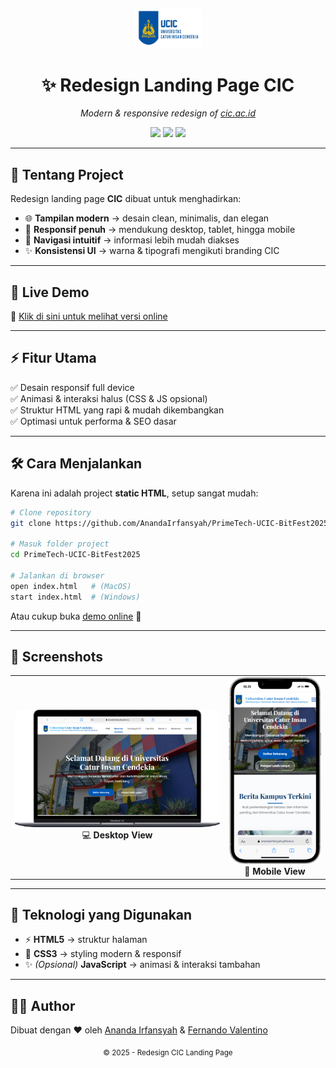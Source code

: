 <!-- Banner -->
<p align="center">
  <img src="assets/img/cic.png" alt="Redesign CIC" width="22%" />
</p>

<h1 align="center">✨ Redesign Landing Page CIC</h1>

<p align="center">
  <i>Modern & responsive redesign of <a href="https://cic.ac.id" target="_blank">cic.ac.id</a></i>
</p>

<p align="center">
  <a href="https://link-demo.com"><img src="https://img.shields.io/badge/Live%20Demo-Online-blue?style=for-the-badge&logo=vercel" /></a>
  <img src="https://img.shields.io/badge/HTML-5-orange?style=for-the-badge&logo=html5" />
  <img src="https://img.shields.io/badge/CSS-3-blue?style=for-the-badge&logo=css3" />
</p>

---

## 🎨 Tentang Project

Redesign landing page **CIC** dibuat untuk menghadirkan:

- 🌐 **Tampilan modern** → desain clean, minimalis, dan elegan  
- 📱 **Responsif penuh** → mendukung desktop, tablet, hingga mobile  
- 🎯 **Navigasi intuitif** → informasi lebih mudah diakses  
- ✨ **Konsistensi UI** → warna & tipografi mengikuti branding CIC  

---

## 🚀 Live Demo

🔗 [Klik di sini untuk melihat versi online](https://link-demo.com)

---

## ⚡ Fitur Utama

✅ Desain responsif full device  
✅ Animasi & interaksi halus (CSS & JS opsional)  
✅ Struktur HTML yang rapi & mudah dikembangkan  
✅ Optimasi untuk performa & SEO dasar  

---

## 🛠️ Cara Menjalankan

Karena ini adalah project **static HTML**, setup sangat mudah:

```bash
# Clone repository
git clone https://github.com/AnandaIrfansyah/PrimeTech-UCIC-BitFest2025.git

# Masuk folder project
cd PrimeTech-UCIC-BitFest2025

# Jalankan di browser
open index.html   # (MacOS)
start index.html  # (Windows)
```

Atau cukup buka [demo online](https://link-demo.com) 🎉

---

## 📸 Screenshots

<p align="center">
  <table>
    <tr>
      <td align="center" style="border: none;">
        <img src="assets/img/pages/dekstop.png" alt="Desktop Screenshot" width="600px" style="border-radius:8px;"/><br/>
        💻 <b>Desktop View</b>
      </td>
      <td align="center" style="border: none;">
        <img src="assets/img/pages/mobile.png" alt="Mobile Screenshot" width="250px" style="border-radius:8px;"/><br/>
        📱 <b>Mobile View</b>
      </td>
    </tr>
  </table>
</p>

---

## 🧩 Teknologi yang Digunakan

- ⚡ **HTML5** → struktur halaman  
- 🎨 **CSS3** → styling modern & responsif  
- ✨ _(Opsional)_ **JavaScript** → animasi & interaksi tambahan  

---

## 👨‍💻 Author

Dibuat dengan ❤️ oleh [Ananda Irfansyah](https://github.com/AnandaIrfansyah) & [Fernando Valentino](https://github.com/Fernando-Valentino)

<p align="center">
  <sub>© 2025 - Redesign CIC Landing Page</sub>
</p>

